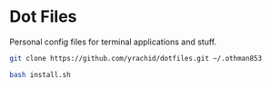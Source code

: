# Dot Files

Personal config files for terminal applications and stuff.

``` bash
git clone https://github.com/yrachid/dotfiles.git ~/.othman853

bash install.sh
```
